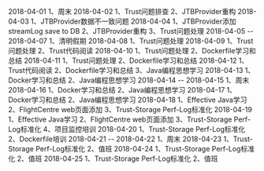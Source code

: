 2018-04-01
1、周末
2018-04-02
1、Trust问题排查
2、JTBProvider重构
2018-04-03
1、JTBProvider数据不一致问题
2018-04-04
1、JTBProvider添加streamLog save to DB
2、JTBProvider重构
3、Trust问题处理
2018-04-05 -- 2018-04-07
1、清明假期
2018-04-08
1、Trust问题处理
2018-04-09
1、Trust问题处理
2、Trust代码阅读
2018-04-10
1、Trust问题处理
2、Dockerfile学习和总结
2018-04-11
1、Trust问题处理
2、Dockerfile学习和总结
2018-04-12
1、Trust代码阅读
2、Dockerfile学习和总结
3、Java编程思想学习
2018-04-13
1、Docker学习和总结
2、Java编程思想学习
2018-04-14 -- 2018-04-15
1、周末
2018-04-16
1、Docker学习和总结
2、Java编程思想学习
2018-04-17
1、Docker学习和总结
2、Java编程思想学习
2018-04-18
1、Effective Java学习
2、FlightCentre web页面添加
3、Trust-Storage Perf-Log标准化
2018-04-19
1、Effective Java学习
2、FlightCentre web页面添加
3、Trust-Storage Perf-Log标准化
4、项目监控培训
2018-04-20
1、Trust-Storage Perf-Log标准化
2、Dockerfile培训
2018-04-21 -- 2018-04-22
1、周末
2018-04-23
1、Trust-Storage Perf-Log标准化
2、值班
2018-04-24
1、Trust-Storage Perf-Log标准化
2、值班
2018-04-25
1、Trust-Storage Perf-Log标准化
2、值班
